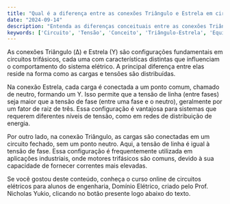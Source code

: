 ```yaml
---
title: "Qual é a diferença entre as conexões Triângulo e Estrela em circuitos trifásicos?"
date: "2024-09-14"
description: "Entenda as diferenças conceituais entre as conexões Triângulo e Estrela em circuitos trifásicos."
keywords: ['Circuito', 'Tensão', 'Conceito', 'Triângulo-Estrela', 'Equivalente']
---
```


As conexões Triângulo (Δ) e Estrela (Y) são configurações fundamentais em circuitos trifásicos, cada uma com características distintas que influenciam o comportamento do sistema elétrico. A principal diferença entre elas reside na forma como as cargas e tensões são distribuídas.

Na conexão Estrela, cada carga é conectada a um ponto comum, chamado de neutro, formando um Y. Isso permite que a tensão de linha (entre fases) seja maior que a tensão de fase (entre uma fase e o neutro), geralmente por um fator de raiz de três. Essa configuração é vantajosa para sistemas que requerem diferentes níveis de tensão, como em redes de distribuição de energia.

Por outro lado, na conexão Triângulo, as cargas são conectadas em um circuito fechado, sem um ponto neutro. Aqui, a tensão de linha é igual à tensão de fase. Essa configuração é frequentemente utilizada em aplicações industriais, onde motores trifásicos são comuns, devido à sua capacidade de fornecer correntes mais elevadas.

Se você gostou deste conteúdo, conheça o curso online de circuitos elétricos para alunos de engenharia, Domínio Elétrico, criado pelo Prof. Nicholas Yukio, clicando no botão presente logo abaixo do texto.